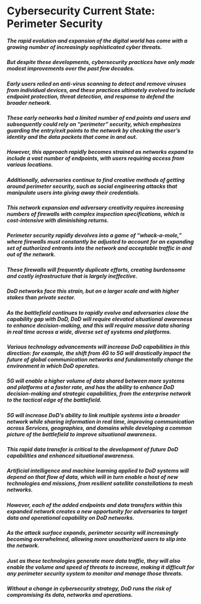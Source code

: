 # Cybersecurity Current State: Perimeter Security 

##### The rapid evolution and expansion of the digital world has come with a growing number of increasingly sophisticated cyber threats. 
##### But despite these developments, cybersecurity practices have only made modest improvements over the past few decades. 
##### Early users relied on anti-virus scanning to detect and remove viruses from individual devices, and these practices ultimately evolved to include endpoint protection, threat detection, and response to defend the broader network. 
##### These early networks had a limited number of end points and users and subsequently could rely on “perimeter” security, which emphasizes guarding the entry/exit points to the network by checking the user’s identity and the data packets that come in and out. 

##### However, this approach rapidly becomes strained as networks expand to include a vast number of endpoints, with users requiring access from various locations.
##### Additionally, adversaries continue to find creative methods of getting around perimeter security, such as social engineering attacks that manipulate users into giving away their credentials. 
##### This network expansion and adversary creativity requires increasing numbers of firewalls with complex inspection specifications, which is cost-intensive with diminishing returns.
##### Perimeter security rapidly devolves into a game of “whack-a-mole,” where firewalls must constantly be adjusted to account for an expanding set of authorized entrants into the network and acceptable traffic in and out of the network. 
##### These firewalls will frequently duplicate efforts, creating burdensome and costly infrastructure that is largely ineffective.


##### DoD networks face this strain, but on a larger scale and with higher stakes than private sector. 
##### As the battlefield continues to rapidly evolve and adversaries close the capability gap with DoD, DoD will require elevated situational awareness to enhance decision-making, and this will require massive data sharing in real time across a wide, diverse set of systems and platforms.
##### Various technology advancements will increase DoD capabilities in this direction: for example, the shift from 4G to 5G will drastically impact the future of global communication networks and fundamentally change the environment in which DoD operates.
##### 5G will enable a higher volume of data shared between more systems and platforms at a faster rate, and has the ability to enhance DoD decision-making and strategic capabilities, from the enterprise network to the tactical edge of the battlefield.
#####  5G will increase DoD’s ability to link multiple systems into a broader network while sharing information in real time, improving communication across Services, geographies, and domains while developing a common picture of the battlefield to improve situational awareness. 


##### This rapid data transfer is critical to the development of future DoD capabilities and enhanced situational awareness.
##### Artificial intelligence and machine learning applied to DoD systems will depend on that flow of data, which will in turn enable a host of new technologies and missions, from resilient satellite constellations to mesh networks. 
##### However, each of the added endpoints and data transfers within this expanded network creates a new opportunity for adversaries to target data and operational capability on DoD networks.
##### As the attack surface expands, perimeter security will increasingly becoming overwhelmed, allowing more unauthorized users to slip into the network.
##### Just as these technologies generate more data traffic, they will also enable the volume and speed of threats to increase, making it difficult for any perimeter security system to monitor and manage those threats. 
##### Without a change in cybersecurity strategy, DoD runs the risk of compromising its data, networks and operations. 
